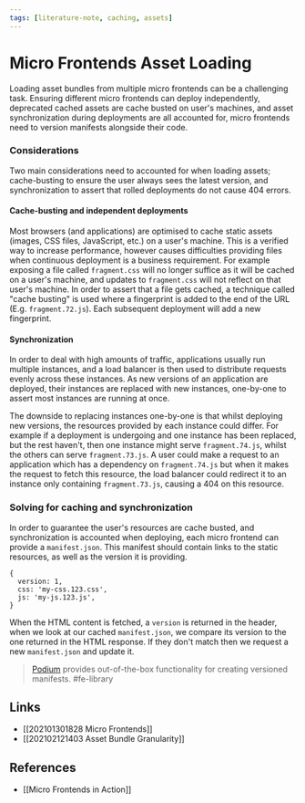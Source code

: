 ```yaml
---
tags: [literature-note, caching, assets]
---
```


# Micro Frontends Asset Loading

Loading asset bundles from multiple micro frontends can be a challenging task. Ensuring different micro frontends can deploy independently, deprecated cached assets are cache busted on user's machines, and asset synchronization during deployments are all accounted for, micro frontends need to version manifests alongside their code.

### Considerations
Two main considerations need to accounted for when loading assets; cache-busting to ensure the user always sees the latest version, and synchronization to assert that rolled deployments do not cause 404 errors.

#### Cache-busting and independent deployments
Most browsers (and applications) are optimised to cache static assets (images, CSS files, JavaScript, etc.) on a user's machine. This is a verified way to increase performance, however causes difficulties providing files when continuous deployment is a business requirement. For example exposing a file called `fragment.css` will no longer suffice as it will be cached on a user's machine, and updates to `fragment.css` will not reflect on that user's machine. In order to assert that a file gets cached, a technique called "cache busting" is used where a fingerprint is added to the end of the URL (E.g. `fragment.72.js`). Each subsequent deployment will add a new fingerprint.

#### Synchronization
In order to deal with high amounts of traffic, applications usually run multiple instances, and a load balancer is then used to distribute requests evenly across these instances. As new versions of an application are deployed, their instances are replaced with new instances, one-by-one to assert most instances are running at once.

The downside to replacing instances one-by-one is that whilst deploying new versions, the resources provided by each instance could differ. For example if a deployment is undergoing and one instance has been replaced, but the rest haven't, then one instance might serve `fragment.74.js`, whilst the others can serve `fragment.73.js`. A user could make a request to an application which has a dependency on `fragment.74.js` but when it makes the request to fetch this resource, the load balancer could redirect it to an instance only containing `fragment.73.js`, causing a 404 on this resource.

### Solving for caching and synchronization
In order to guarantee the user's resources are cache busted, and synchronization is accounted when deploying, each micro frontend can provide a `manifest.json`. This manifest should contain links to the static resources, as well as the version it is providing.
```
{
  version: 1,
  css: 'my-css.123.css',
  js: 'my-js.123.js',
}
```

When the HTML content is fetched, a `version` is returned in the header, when we look at our cached `manifest.json`, we compare its version to the one returned in the HTML response. If they don't match then we request a new `manifest.json` and update it. 

> [Podium](https://podium-lib.io/) provides out-of-the-box functionality for creating versioned manifests. #fe-library


## Links
- [[202101301828 Micro Frontends]]
- [[202102121403 Asset Bundle Granularity]]

## References
- [[Micro Frontends in Action]]